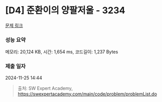 # [D4] 준환이의 양팔저울 - 3234 

[문제 링크](https://swexpertacademy.com/main/code/problem/problemDetail.do?contestProbId=AWAe7XSKfUUDFAUw) 

### 성능 요약

메모리: 20,124 KB, 시간: 1,654 ms, 코드길이: 1,237 Bytes

### 제출 일자

2024-11-25 14:44



> 출처: SW Expert Academy, https://swexpertacademy.com/main/code/problem/problemList.do